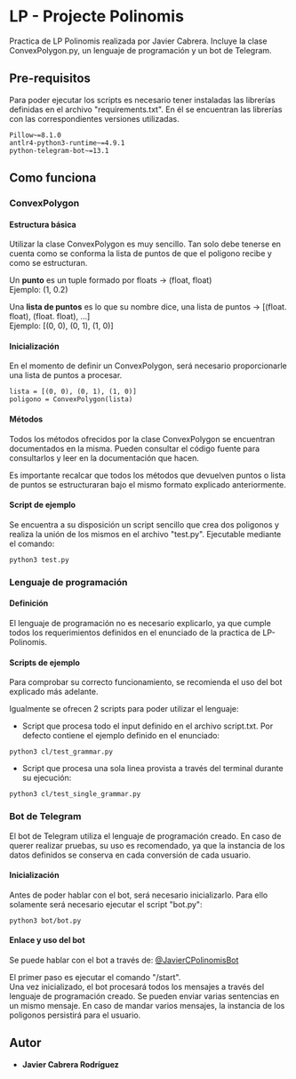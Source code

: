 # LP - Projecte Polinomis

Practica de LP Polinomis realizada por Javier Cabrera.
Incluye la clase ConvexPolygon.py, un lenguaje de programación y un bot de Telegram.

## Pre-requisitos

Para poder ejecutar los scripts es necesario tener instaladas las librerías definidas en el archivo "requirements.txt".
En él se encuentran las librerías con las correspondientes versiones utilizadas.

```
Pillow~=8.1.0
antlr4-python3-runtime~=4.9.1
python-telegram-bot~=13.1
```

## Como funciona

### ConvexPolygon

#### Estructura básica

Utilizar la clase ConvexPolygon es muy sencillo. 
Tan solo debe tenerse en cuenta como se conforma la lista de puntos de que el poligono recibe y como se estructuran.


Un **punto** es un tuple formado por floats -> (float, float)<br>
Ejemplo: (1, 0.2)


Una **lista de puntos** es lo que su nombre dice, una lista de puntos -> [(float. float), (float. float), ...]<br>
Ejemplo: [(0, 0), (0, 1), (1, 0)]

#### Inicialización

En el momento de definir un ConvexPolygon, será necesario proporcionarle una lista de puntos a procesar. 


```
lista = [(0, 0), (0, 1), (1, 0)]
poligono = ConvexPolygon(lista)
```

#### Métodos

Todos los métodos ofrecidos por la clase ConvexPolygon se encuentran documentados en la misma. Pueden consultar el código fuente para consultarlos y leer en la documentación que hacen.

Es importante recalcar que todos los métodos que devuelven puntos o lista de puntos se estructuraran bajo el mismo formato explicado anteriormente.

#### Script de ejemplo

Se encuentra a su disposición un script sencillo que crea dos poligonos y realiza la unión de los mismos en el archivo "test.py". Ejecutable mediante el comando:
```
python3 test.py
```

### Lenguaje de programación

#### Definición 
El lenguaje de programación no es necesario explicarlo, ya que cumple todos los requerimientos definidos en el enunciado de la practica de LP-Polinomis.

#### Scripts de ejemplo

Para comprobar su correcto funcionamiento, se recomienda el uso del bot explicado más adelante.

Igualmente se ofrecen 2 scripts para poder utilizar el lenguaje:
- Script que procesa todo el input definido en el archivo script.txt. Por defecto contiene el ejemplo definido en el enunciado:
```
python3 cl/test_grammar.py
```

- Script que procesa una sola linea provista a través del terminal durante su ejecución:
```
python3 cl/test_single_grammar.py
```

### Bot de Telegram

El bot de Telegram utiliza el lenguaje de programación creado. En caso de querer realizar pruebas, su uso es recomendado, ya que la instancia de los datos definidos se conserva en cada conversión de cada usuario.

#### Inicialización

Antes de poder hablar con el bot, será necesario inicializarlo. Para ello solamente será necesario ejecutar el script "bot.py":
```
python3 bot/bot.py
```

#### Enlace y uso del bot

Se puede hablar con el bot a través de: [@JavierCPolinomisBot](t.me/JavierCPolinomisBot)

El primer paso es ejecutar el comando "/start".
<br>Una vez inicializado, el bot procesará todos los mensajes a través del lenguaje de programación creado. Se pueden enviar varias sentencias en un mismo mensaje. En caso de mandar varios mensajes, la instancia de los poligonos persistirá para el usuario.

## Autor

* **Javier Cabrera Rodríguez**